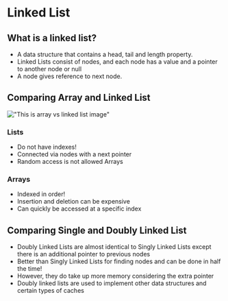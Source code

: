 # Linked List

## What is a linked list?

- A data structure that contains a head, tail and length property.
- Linked Lists consist of nodes, and each node has a value and a pointer to another node or null
- A node gives reference to next node. 


## Comparing Array and Linked List

!["This is array vs linked list image"](../../assets/Images/array_vs_linked.PNG)

### Lists

- Do not have indexes!
- Connected via nodes with a next pointer
- Random access is not allowed Arrays

### Arrays

- Indexed in order!
- Insertion and deletion can be expensive
- Can quickly be accessed at a specific index

## Comparing Single and Doubly Linked List

-   Doubly Linked Lists are almost identical to Singly Linked Lists except there is an additional pointer to previous nodes
-   Better than Singly Linked Lists for finding nodes and can be done in half the time!
-   However, they do take up more memory considering the extra pointer
-   Doubly linked lists are used to implement other data structures and certain types of caches

